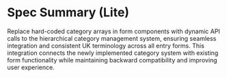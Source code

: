 # Spec Summary (Lite)

Replace hard-coded category arrays in form components with dynamic API calls to the hierarchical category management system, ensuring seamless integration and consistent UK terminology across all entry forms. This integration connects the newly implemented category system with existing form functionality while maintaining backward compatibility and improving user experience.